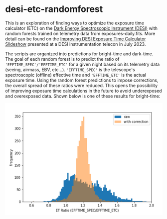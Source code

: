 # desi-etc-randomforest
This is an exploration of finding ways to optimize the exposure time calculator (ETC) on the [Dark Energy Spectroscopic Instrument (DESI)](https://www.desi.lbl.gov/) with random forests trained on telemetry data from exposures-daily.fits. More detail can be found on the [Improving DESI Exposure Time Calculator Slideshow](https://docs.google.com/presentation/d/109zAjj5-1mi8YDfl0rRxocYNSrqs1EfgzJUCy6p96B0/edit?usp=sharing) presented at a DESI instrumentation telecon in July 2023.

The scripts are organized into predictions for bright-time and dark-time. The goal of each random forest is to predict the ratio of `'EFFTIME_SPEC'/'EFFTIME_ETC'` for a given night based on its telemetry data (seeing, airmass, EBV, etc...). `'EFFTIME_SPEC'` is the telescope's spectroscopic (offline) effective time and `'EFFTIME_ETC'` is the actual exposure time. Using the random forest predictions to impose corrections, the overall spread of these ratios were reduced. This opens the possibility of improving exposure time calculations in the future to avoid underexposed and overexposed data. Shown below is one of these results for bright-time:

![](brightexample.png)
